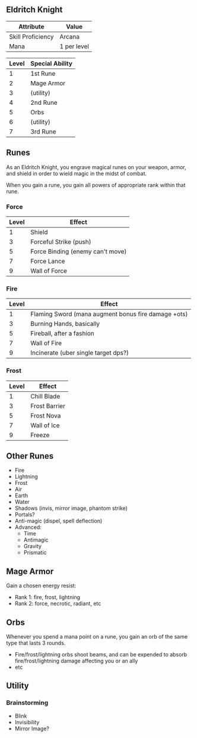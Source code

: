 
## Eldritch Knight
Attribute         | Value
------------------|-----
Skill Proficiency | Arcana
Mana              | 1 per level

Level | Special Ability
----- | ---------------
1     | 1st Rune
2     | Mage Armor
3     | (utility)
4     | 2nd Rune
5     | Orbs
6     | (utility)
7     | 3rd Rune




## Runes

As an Eldritch Knight, you engrave magical runes on your weapon, armor, and shield in order to wield magic in the midst of combat.

When you gain a rune, you gain all powers of appropriate rank within that rune.

### Force
Level | Effect
------|-------
1     | Shield
3     | Forceful Strike (push)
5     | Force Binding (enemy can't move)
7     | Force Lance
9     | Wall of Force

### Fire
Level | Effect
------|-------
1     | Flaming Sword (mana augment bonus fire damage +ots)
3     | Burning Hands, basically
5     | Fireball, after a fashion
7     | Wall of Fire
9     | Incinerate (uber single target dps?)

### Frost
Level | Effect
------|-------
1     | Chill Blade
3     | Frost Barrier
5     | Frost Nova
7     | Wall of Ice
9     | Freeze


## Other Runes
- Fire
- Lightning
- Frost
- Air
- Earth
- Water
- Shadows (invis, mirror image, phantom strike)
- Portals?
- Anti-magic (dispel, spell deflection)
- Advanced:
  - Time
  - Antimagic
  - Gravity
  - Prismatic


## Mage Armor

Gain a chosen energy resist:
- Rank 1: fire, frost, lightning
- Rank 2: force, necrotic, radiant, etc

## Orbs

Whenever you spend a mana point on a rune, you gain an orb of the same type that lasts 3 rounds.
- Fire/frost/lightning orbs shoot beams, and can be expended to absorb fire/frost/lightning damage affecting you or an ally
- etc




## Utility


### Brainstorming
- Blink
- Invisibility
- Mirror Image?